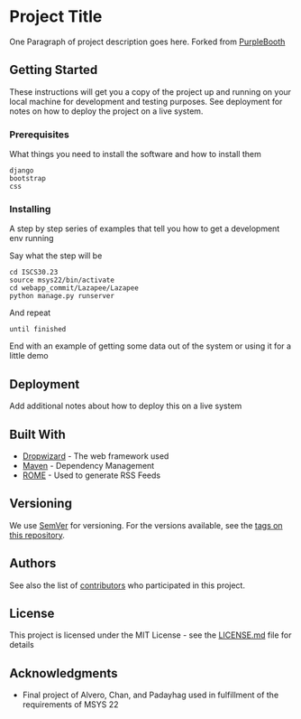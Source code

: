 # Project Title

One Paragraph of project description goes here. Forked from [PurpleBooth](https://gist.github.com/PurpleBooth/109311bb0361f32d87a2)

## Getting Started

These instructions will get you a copy of the project up and running on your local machine for development and testing purposes. See deployment for notes on how to deploy the project on a live system.

### Prerequisites

What things you need to install the software and how to install them

```
django
bootstrap
css
```

### Installing

A step by step series of examples that tell you how to get a development env running

Say what the step will be

```
cd ISCS30.23
source msys22/bin/activate
cd webapp_commit/Lazapee/Lazapee
python manage.py runserver
```

And repeat

```
until finished
```

End with an example of getting some data out of the system or using it for a little demo

## Deployment

Add additional notes about how to deploy this on a live system

## Built With

* [Dropwizard](http://www.dropwizard.io/1.0.2/docs/) - The web framework used
* [Maven](https://maven.apache.org/) - Dependency Management
* [ROME](https://rometools.github.io/rome/) - Used to generate RSS Feeds

## Versioning

We use [SemVer](http://semver.org/) for versioning. For the versions available, see the [tags on this repository](https://github.com/your/project/tags). 

## Authors

See also the list of [contributors](https://github.com/your/project/contributors) who participated in this project.

## License

This project is licensed under the MIT License - see the [LICENSE.md](LICENSE.md) file for details

## Acknowledgments

* Final project of Alvero, Chan, and Padayhag used in fulfillment of the requirements of MSYS 22

